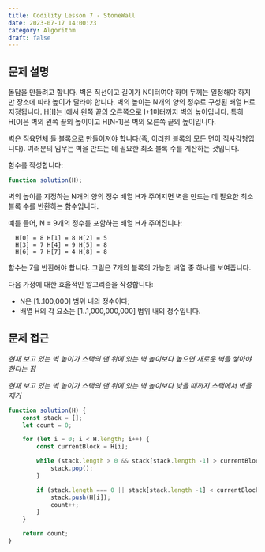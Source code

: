 ```yaml
---
title: Codility Lesson 7 - StoneWall
date: 2023-07-17 14:00:23
category: Algorithm
draft: false
---
```


## 문제 설명

돌담을 만들려고 합니다. 벽은 직선이고 길이가 N미터여야 하며 두께는 일정해야 하지만 장소에 따라 높이가 달라야 합니다. 벽의 높이는 N개의 양의 정수로 구성된 배열 H로 지정됩니다. H[I]는 I에서 왼쪽 끝의 오른쪽으로 I+1미터까지 벽의 높이입니다. 특히 H[0]은 벽의 왼쪽 끝의 높이이고 H[N-1]은 벽의 오른쪽 끝의 높이입니다.

벽은 직육면체 돌 블록으로 만들어져야 합니다(즉, 이러한 블록의 모든 면이 직사각형입니다). 여러분의 임무는 벽을 만드는 데 필요한 최소 블록 수를 계산하는 것입니다.

함수를 작성합니다:

```javascript
function solution(H);
```

벽의 높이를 지정하는 N개의 양의 정수 배열 H가 주어지면 벽을 만드는 데 필요한 최소 블록 수를 반환하는 함수입니다.

예를 들어, N = 9개의 정수를 포함하는 배열 H가 주어집니다:

```
  H[0] = 8 H[1] = 8 H[2] = 5
  H[3] = 7 H[4] = 9 H[5] = 8
  H[6] = 7 H[7] = 4 H[8] = 8
```

함수는 7을 반환해야 합니다. 그림은 7개의 블록의 가능한 배열 중 하나를 보여줍니다.

다음 가정에 대한 효율적인 알고리즘을 작성합니다:

- N은 [1..100,000] 범위 내의 정수이다;
- 배열 H의 각 요소는 [1..1,000,000,000] 범위 내의 정수입니다.

## 문제 접근

*현재 보고 있는 벽 높이가 스택의 맨 위에 있는 벽 높이보다 높으면 새로운 벽을 쌓아야 한다는 점*

*현재 보고 있는 벽 높이가 스택의 맨 위에 있는 벽 높이보다 낮을 때까지 스택에서 벽을 제거*

```javascript
function solution(H) {
    const stack = [];
    let count = 0;

    for (let i = 0; i < H.length; i++) {
        const currentBlock = H[i];

        while (stack.length > 0 && stack[stack.length -1] > currentBlock) {
            stack.pop();
        }

        if (stack.length === 0 || stack[stack.length -1] < currentBlock) {
            stack.push(H[i]);
            count++;
        }
    }

    return count;
}
```
